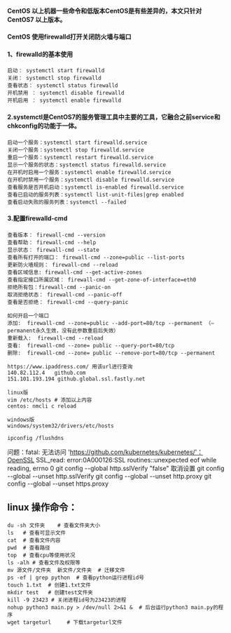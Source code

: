 #### CentOS 以上机器一些命令和低版本CentOS是有些差异的，本文只针对CentOS7 以上版本。
#### CentOS 使用firewalld打开关闭防火墙与端口

#### 1、firewalld的基本使用
```
启动： systemctl start firewalld
关闭： systemctl stop firewalld
查看状态： systemctl status firewalld
开机禁用 ： systemctl disable firewalld
开机启用 ： systemctl enable firewalld
```


#### 2.systemctl是CentOS7的服务管理工具中主要的工具，它融合之前service和chkconfig的功能于一体。
```
启动一个服务：systemctl start firewalld.service
关闭一个服务：systemctl stop firewalld.service
重启一个服务：systemctl restart firewalld.service
显示一个服务的状态：systemctl status firewalld.service
在开机时启用一个服务：systemctl enable firewalld.service
在开机时禁用一个服务：systemctl disable firewalld.service
查看服务是否开机启动：systemctl is-enabled firewalld.service
查看已启动的服务列表：systemctl list-unit-files|grep enabled
查看启动失败的服务列表：systemctl --failed
```

#### 3.配置firewalld-cmd
```
查看版本： firewall-cmd --version
查看帮助： firewall-cmd --help
显示状态： firewall-cmd --state
查看所有打开的端口： firewall-cmd --zone=public --list-ports
更新防火墙规则： firewall-cmd --reload
查看区域信息: firewall-cmd --get-active-zones
查看指定接口所属区域： firewall-cmd --get-zone-of-interface=eth0
拒绝所有包：firewall-cmd --panic-on
取消拒绝状态： firewall-cmd --panic-off
查看是否拒绝： firewall-cmd --query-panic

如何开启一个端口
添加:  firewall-cmd --zone=public --add-port=80/tcp --permanent （–permanent永久生效，没有此参数重启后失效）
重新载入:  firewall-cmd --reload
查看:  firewall-cmd --zone= public --query-port=80/tcp
删除:  firewall-cmd --zone= public --remove-port=80/tcp --permanent
```

```
https://www.ipaddress.com/ 用该url进行查询
140.82.112.4   github.com
151.101.193.194 github.global.ssl.fastly.net

linux版
vim /etc/hosts # 添加以上内容
centos: nmcli c reload

windows版
windows/system32/drivers/etc/hosts

ipconfig /flushdns
```
问题：fatal: 无法访问 'https://github.com/kubernetes/kubernetes/'：OpenSSL SSL_read: error:0A000126:SSL routines::unexpected eof while reading, errno 0
git config --global http.sslVerify "false"
取消设置
git config --global --unset http.sslVerify
git config --global --unset http.proxy
git config --global --unset https.proxy

## linux 操作命令：
```
du -sh 文件夹    # 查看文件夹大小
ls   # 查看可显示文件
cat  # 查看文件内容
pwd  # 查看路径
top  # 查看cpu等使用状况
ls -alh # 查看文件及权限等
mv 源文件/文件夹  新文件/文件夹  # 迁移文件
ps -ef | grep python  # 查看python运行进程id号
touch 1.txt  # 创建1.txt文件
mkdir test   # 创建test文件夹
kill -9 23423 # 关闭进程id号为23423的进程
nohup python3 main.py > /dev/null 2>&1 &  # 后台运行python3 main.py的程序
wget targeturl     # 下载targeturl文件
```